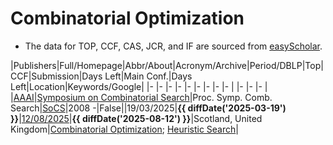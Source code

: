 # Combinatorial Optimization

- The data for TOP, CCF, CAS, JCR, and IF are sourced from [easyScholar](https://www.easyscholar.cc/).

|Publishers|Full/Homepage|Abbr/About|Acronym/Archive|Period/DBLP|Top|CCF|Submission|Days Left|Main Conf.|Days Left|Location|Keywords/Google|
|-         |-            |-         |-              |-          |-  |-  |-         |-        |          |-        |-       |-              |
|[AAAI](https://www.aaai.org/)|[Symposium on Combinatorial Search](http://search-conference.org)|Proc. Symp. Comb. Search|[SoCS](https://ojs.aaai.org/index.php/SOCS/issue/archive)|2008 -|False||19/03/2025|**{{ diffDate('2025-03-19') }}**|[12/08/2025](https://socs25.search-conference.org/)|**{{ diffDate('2025-08-12') }}**|Scotland, United Kingdom|[Combinatorial Optimization](https://www.google.com/search?q=Combinatorial+Optimization); [Heuristic Search](https://www.google.com/search?q=Heuristic+Search)|

